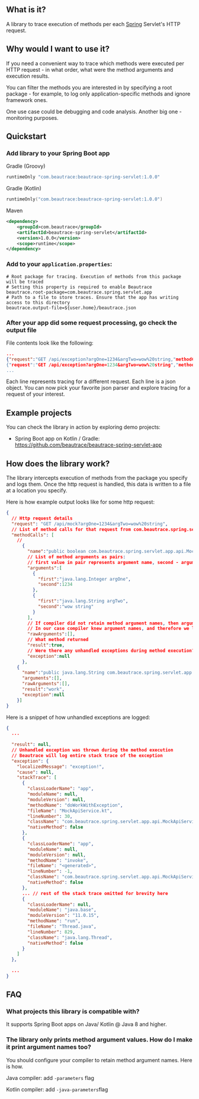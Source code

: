 ## What is it?

A library to trace execution of methods per each [Spring](https://spring.io/) Servlet's HTTP request.

## Why would I want to use it?

If you need a convenient way to trace which methods were executed per HTTP request - in what order, 
what were the method arguments and execution results.

You can filter the methods you are interested in by specifying 
a root package - for example, to log only application-specific methods and ignore framework ones.

One use case could be debugging and code analysis. Another big one - monitoring purposes.

## Quickstart
### Add library to your Spring Boot app

Gradle (Groovy)
```groovy
runtimeOnly "com.beautrace:beautrace-spring-servlet:1.0.0"
```

Gradle (Kotlin)
```kotlin
runtimeOnly("com.beautrace:beautrace-spring-servlet:1.0.0")
```

Maven
```xml
<dependency>
    <groupId>com.beautrace</groupId>
    <artifactId>beautrace-spring-servlet</artifactId>
    <version>1.0.0</version>
    <scope>runtime</scope>
</dependency>
```

### Add to your `application.properties`:
```properties
# Root package for tracing. Execution of methods from this package will be traced
# Setting this property is required to enable Beautrace
beautrace.root-package=com.beautrace.spring.servlet.app
# Path to a file to store traces. Ensure that the app has writing access to this directory
beautrace.output-file=${user.home}/beautrace.json
```

### After your app did some request processing, go check the output file

File contents look like the following:
```json
...
{"request":"GET /api/exception?argOne=1234&argTwo=wow%20string,"methodCalls":[...]}
{"request":"GET /api/exception?argOne=1234&argTwo=wow%20string","methodCalls":[...]}
...
```

Each line represents tracing for a different request. Each line is a json object. You can now pick your favorite json parser
and explore tracing for a request of your interest.

## Example projects

You can check the library in action by exploring demo projects:
- Spring Boot app on Kotlin / Gradle: https://github.com/beautrace/beautrace-spring-servlet-app

## How does the library work?

The library intercepts execution of methods from the package you specify and logs them. Once the http 
request is handled, this data is written to a file at a location you specify.

Here is how example output looks like for some http request:
```json
{
  // Http request details 
  "request": "GET /api/mock?argOne=1234&argTwo=wow%20string",
  // List of method calls for that request from com.beautrace.spring.servlet.app package 
  "methodCalls": [
    // 
      {
        "name":"public boolean com.beautrace.spring.servlet.app.api.MockApiService.doApiWork(java.lang.Integer,java.lang.String)",
        // List of method arguments as pairs: 
        // first value in pair represents argument name, second - argument value
        "arguments":[
          {
            "first":"java.lang.Integer argOne", 
            "second":1234
          }, 
          {
            "first":"java.lang.String argTwo", 
            "second":"wow string"
          }
        ],
        // If compiler did not retain method argument names, then argument values will be logged
        // In our case compiler knew argument names, and therefore we logged them in 'arguments' node above
        "rawArguments":[],
        // What method returned
        "result":true,
        // Were there any unhandled exceptions during method execution?
        "exception":null
      },
    {
      "name":"public java.lang.String com.beautrace.spring.servlet.app.service.MockService.doWork()",
      "arguments":[],
      "rawArguments":[],
      "result":"work", 
      "exception":null
    }]
}
```

Here is a snippet of how unhandled exceptions are logged:
```json
{
  ...
  
  "result": null,
  // Unhandled exception was thrown during the method execution
  // Beautrace will log entire stack trace of the exception
  "exception": {
    "localizedMessage": "exception!",
    "cause": null,
    "stackTrace": [
      {
        "classLoaderName": "app",
        "moduleName": null,
        "moduleVersion": null,
        "methodName": "doWorkWithException",
        "fileName": "MockApiService.kt",
        "lineNumber": 30,
        "className": "com.beautrace.spring.servlet.app.api.MockApiService",
        "nativeMethod": false
      },
      {
        "classLoaderName": "app",
        "moduleName": null,
        "moduleVersion": null,
        "methodName": "invoke",
        "fileName": "<generated>",
        "lineNumber": -1,
        "className": "com.beautrace.spring.servlet.app.api.MockApiService$$FastClassBySpringCGLIB$$defc0d23",
        "nativeMethod": false
      },
      ... // rest of the stack trace omitted for brevity here
      {
        "classLoaderName": null,
        "moduleName": "java.base",
        "moduleVersion": "11.0.15",
        "methodName": "run",
        "fileName": "Thread.java",
        "lineNumber": 829,
        "className": "java.lang.Thread",
        "nativeMethod": false
      }
    ]
  },
  
  ...
}
```

## FAQ

### What projects this library is compatible with?

It supports Spring Boot apps on Java/ Kotlin @ Java 8 and higher.

### The library only prints method argument values. How do I make it print argument names too?

You should configure your compiler to retain method argument names. Here is how.

Java compiler: add `-parameters` flag

Kotlin compiler: add `-java-parameters`flag